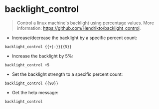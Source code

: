 # backlight_control

> Control a linux machine's backlight using percentage values.
> More information: <https://github.com/Hendrikto/backlight_control>.

- Increase/decrease the backlight by a specific percent count:

`backlight_control {{+|-}}{{5}}`

- Increase the backlight by 5%:

`backlight_control +5`

- Set the backlight strength to a specific percent count:

`backlight_control {{90}}`

- Get the help message:

`backlight_control`
